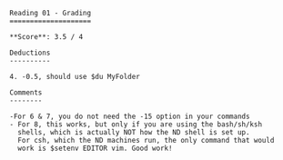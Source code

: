 	Reading 01 - Grading
	====================

	**Score**: 3.5 / 4

	Deductions
	----------

	4. -0.5, should use $du MyFolder

	Comments
	--------

	-For 6 & 7, you do not need the -15 option in your commands
	- For 8, this works, but only if you are using the bash/sh/ksh
	  shells, which is actually NOT how the ND shell is set up.
	  For csh, which the ND machines run, the only command that would
	  work is $setenv EDITOR vim. Good work!
